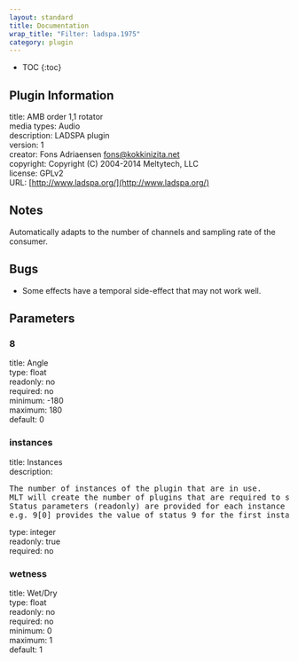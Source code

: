 ```yaml
---
layout: standard
title: Documentation
wrap_title: "Filter: ladspa.1975"
category: plugin
---
```

* TOC
{:toc}

## Plugin Information

title: AMB order 1,1 rotator  
media types:
Audio  
description: LADSPA plugin  
version: 1  
creator: Fons Adriaensen <fons@kokkinizita.net>  
copyright: Copyright (C) 2004-2014 Meltytech, LLC  
license: GPLv2  
URL: [http://www.ladspa.org/](http://www.ladspa.org/)  

## Notes

Automatically adapts to the number of channels and sampling rate of the consumer.

## Bugs

* Some effects have a temporal side-effect that may not work well.


## Parameters

### 8

title: Angle    
type: float  
readonly: no  
required: no  
minimum: -180  
maximum: 180  
default: 0  

### instances

title: Instances    
description:
<pre>
The number of instances of the plugin that are in use.
MLT will create the number of plugins that are required to support the number of audio channels.
Status parameters (readonly) are provided for each instance and are accessed by specifying the instance number after the identifier (starting at zero).
e.g. 9[0] provides the value of status 9 for the first instance.
</pre>
type: integer  
readonly: true  
required: no  

### wetness

title: Wet/Dry    
type: float  
readonly: no  
required: no  
minimum: 0  
maximum: 1  
default: 1  

